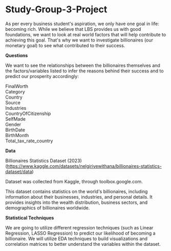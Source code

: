 # Study-Group-3-Project

As per every business student's aspiration, we only have one goal in life: becoming rich.
While we believe that LBS provides us with good foundations, we want to look at real world factors that will help contribute to achieving this goal.
That's why we want to investigate billionaires (our monetary goal) to see what contributed to their success.

**Questions**

We want to see the relationships between the billionaires themselves and the factors/variables listed to infer the reasons behind their success and to predict our prosperity accordingly:

FinalWorth\
Category\
Country\
Source\
Industries\
CountryOfCitizenship\
SelfMade\
Gender\
BirthDate\
BirthMonth\
Total_tax_rate_country

**Data**

Billionaires Statistics Dataset (2023) (https://www.kaggle.com/datasets/nelgiriyewithana/billionaires-statistics-dataset/data)

Dataset was collected from Kaggle, through toolbox.google.com.

This dataset contains statistics on the world's billionaires, including information about their businesses, industries, and personal details. It provides insights into the wealth distribution, business sectors, and demographics of billionaires worldwide.

**Statistical Techniques**

We are going to utilize different regression techniques (such as Linear Regression, LASSO Regression) to predict our likelihood of becoming a billionaire. 
We will utilize EDA techniques to build visualizations and correlation matrices to better understand the variables within the dataset.
